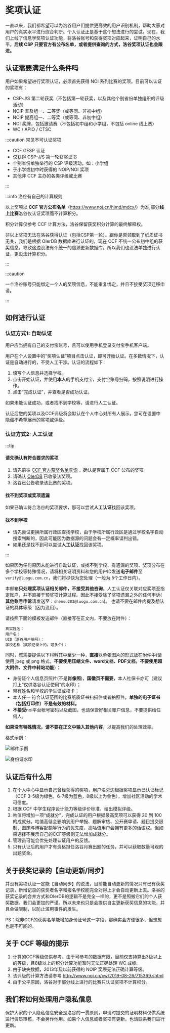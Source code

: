 # 奖项认证

一直以来，我们都希望可以为洛谷用户们提供更高效的用户识别机制，帮助大家对用户的真实水平进行综合判断。个人认证正是基于这个想法进行的尝试。现在，我们上线了信息学奖项认证功能，将洛谷账号和获得奖项对应起来，证明自己的水平。**后续 CSP 只要官方有公布名单，或者提供查询的方式，洛谷奖项认证也会跟进。**

## 认证需要满足什么条件吗

用户如果希望进行奖项认证，必须首先获得 NOI 系列比赛的奖项。目前可以认证的奖项有：

- CSP-J/S 第二轮获奖（不包括第一轮获奖，以及其他个别省份单独组织的评级活动）
- NOIP 普及组一、二等奖（或等同、非初中组）
- NOIP 提高组一、二等奖（或等同、非初中组）
- NOI 奖牌，包括邀请赛（不包括初中组和小学组，不包括 online 线上赛）
- WC / APIO / CTSC

:::caution  常见不可认证奖项

- CCF GESP 认证
- 仅获得 CSP-J/S 第一轮获奖证书
- 个别省份单独举行的 CSP 评级活动，如：小学组
- 于小学或初中时获得的 NOIP/NOI 奖项
- 其他非 CCF 主办的各类评级或比赛

:::

:::info  洛谷有自己的计算规则

以上奖项以 **CCF 官方公布名单**（<https://www.noi.cn/hjmd/mdcx/>）为准,部分**线上比赛**洛谷仅认证奖项而不计算积分。  

积分计算仅参考 CCF 计算方法，洛谷保留获奖积分计算的最终解释权。  

非以上奖项无法在洛谷获得认证（包括CSP第一轮）。跟你是否领取到了纸质证书无关，我们是根据 OIerDB 数据库进行认证的，现在 CCF 不统一公布初中组的获奖信息，导致这边没法有个统一的信源更新数据库。所以我们也没法单独进行认证，更没法计算积分。

:::

:::caution

一个洛谷账号只能绑定一个人的奖项信息，不能重复绑定，并且不接受奖项迁移申请。

:::

## 如何进行认证

### 认证方式1: 自动认证

用户应当拥有自己的支付宝账号，且可以使用手机登录支付宝手机客户端。

用户在个人设置中的“奖项认证”项目点击认证，即可开始认证。在多数情况下，认证是自动进行的，不受人工干涉。认证的流程如下：

1. 填写个人信息并选择学校。
2. 点击开始认证，并使用**本人**的手机支付宝，支付宝账号扫码，按照说明进行操作。
3. 点击“完成认证”，并查看是否成功认证。

如果未能认证成功，或者找不到学校等，请进行人工认证。

认证后您的奖项以及CCF评级将会默认在个人中心对所有人展示。您可在设置中隐藏不希望展示的奖项或评级。

### 认证方式2: 人工认证

:::tip

#### 请先确认有符合要求的奖项

 1. 请先前往 [CCF 官方获奖名单查询](https://www.noi.cn/hjmd/mdcx/) ，确认是否属于 CCF 公布的奖项。
 2. 请确认 [OIerDB](https://oier.baoshuo.dev/) 已收录该奖项。
 3. 洛谷已公告收录该比赛的奖项。

#### 找不到奖项或奖项遗漏  

如果已确认符合洛谷的奖项要求，那可以尝试**人工认证**找回该奖项。

#### 找不到学校  

- 请先尝试更换所属行政区查找学校，由于学校所属行政区是通过学校名字自动搜索判断的，因此可能因为数据源的问题会有一定概率误判出错。
- 如果还是找不到可以尝试**人工认证**找回该奖项。

:::

如果因为任何原因未能进行自动认证，或找不到学校、有遗漏的奖项、奖项分布在多个学校等特殊情况，请将相关证明资料和您的用户ID发送**电子邮件**至 `verify@luogu.com.cn`，我们将尽快为您处理（一般为 5个工作日内）。  

本邮箱**只处理奖项认证相关邮件，不接受其他咨询**。人工认证仅关联对应奖项至指定账户，并不直接干预奖项计算过程。因此不接受除了奖项遗漏之外的任何申诉( **其他账号申诉**请发送至：`shensu283@luogu.com.cn`)。  也请不要在邮件内提及想认证的具体等级（因为没用）。

请按照下面的模板发送邮件（直接写在正文内，不要放在附件）：

```
真实姓名：
用户名：
UID（洛谷用户编号）：
学校名称（奖项记录上的，可多个）：
```

同时，您需要提供以下材料其中至少一种，**直接**以单张图片的形式放在附件中(请使用 jpeg 或 png 格式，**不要使用压缩文件、word文档、PDF文档，不要使用超大附件、文件中转站功能**）：

- 身份证个人信息页照片(不是**肖像照**)，**国徽页不需要**，本人社保卡亦可（建议打上“仅供洛谷认证使用”的水印）；
- 带有姓名和学校的学生证或校卡；
- 本人任一 符合认证范围的比赛纸质证书扫描件或者拍照件。**单独的电子证书（包括打印件）不是有效的材料。**
- **不接受**noi平台帐号密码以及截图，也请保管好相关账户信息，不要提供给任何人。

**如果没有特殊情况，请不要在正文中输入其他内容**，以提高我们的处理效率。

格式示例：

![邮件示例](_image/award-email-example.jpg)

![身份证水印](_image/id-sign.jpg)

## 认证后有什么用

1. 在个人中心中显示自己曾经获得的奖项，用户名旁边根据奖项显示已认证标记（CCF 3-5级为绿色，6-7级为蓝色，8级以上为金色），增加社区活动的学术可信度。
2. 根据 CCF 中学生程序设计能力等级评价标准，给出模拟评级。
3. 咕值将增加一项“成就分”，完成认证的用户根据最高奖项可以获得 20 到 100 的成就分。咕值高低会影响到用户举报、题解审核、公开赛申请、题目提交限制、图床与博客配额等行为的优先度，高咕值用户会拥有更多的话语权。但如果选择不展示自己的CCF等级则无法增加成就分。
4. 管理员可能会优先处理认证用户的反馈。
5. 只有认证后的用户才有资格担任洛谷月赛出题的任务，并可以获取数量可观的出题奖金。

## 关于获奖记录的【自动更新/同步】

并没有奖项认证一定能【自动同步】的说法，目前能自动更新的情况只有已有获奖记录，新增记录的获奖者名字和报名学校能完全对得上才会自动更新上去。洛谷的获奖记录的合并方式和OIerDB的逻辑不是完全一样的，更不是照搬它们的个人获奖数据。我们会更加的严谨。所以未来也只是会提供自主更新获奖信息的功能，并且会做限制，以防止滥用事件的发生。  

PS：除非CCF的获奖名单能增加身份证号这一字段，那确实会方便很多，但想想也是不可能的。

## 关于 CCF 等级的提示

1. 计算的CCF等级仅供参考。由于可参考的数据有限，目前仅支持算出3级以上的等级，且8级以上的积分计算功能暂时无法正确处理 WC 成绩。
2. 由于缺失数据，2013年及以前获得的 NOIP 奖项无法正确计算等级。
3. 该评级的计算方法请参考 <http://www.noi.cn/xw/2019-08-26/715369.shtml>
4. 由于公平原因，洛谷对于部分线上进行的比赛只认证奖项不计算积分。

## 我们将如何处理用户隐私信息

保护大家的个人隐私信息安全是洛谷的一贯原则，申请时提交的证明材料仅供系统进行资质审核，不会另作他用。如果个人信息或者奖项有更新，也请联系我们进行更新。
